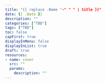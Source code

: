 ```yaml
---
title: "{{ replace .Name "-" " " | title }}"
date: {{ .Date }}
description: ""
categories: ["TBD"]
tags: ["TBD"]
toc: false
capFirst: true
displayInMenu: false
displayInList: true
draft: true
resources:
- name: cover
  src: ""
  params:
    description: ""
---
```

